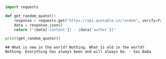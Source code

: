 ``` python
import requests

def get_random_quote():
    response = requests.get("https://api.quotable.io/random", verify=False)
    data = response.json()
    return f"{data['content']} - {data['author']}"

print(get_random_quote())
```

    ## What is new in the world? Nothing. What is old in the world? Nothing. Everything has always been and will always be. - Sai Baba
